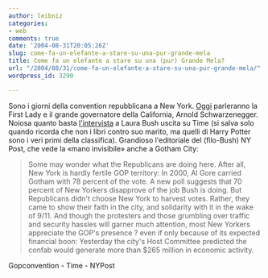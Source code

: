 ```yaml
---
author: leibniz
categories:
- web
comments: true
date: '2004-08-31T20:05:26Z'
slug: come-fa-un-elefante-a-stare-su-una-pur-grande-mela
title: Come fa un elefante a stare su una (pur) Grande Mela?
url: "/2004/08/31/come-fa-un-elefante-a-stare-su-una-pur-grande-mela/"
wordpress_id: 3290

---
```

Sono i giorni della convention repubblicana a New York. [Oggi](https://www.2004nycgop.org/features/primetime/) parleranno la First Lady e il grande governatore della California, Arnold Schwarzenegger. Noiosa quanto basta [l'intervista](https://www.time.com/time/magazine/printout/0,8816,1101040906-689398,00.html) a Laura Bush uscita su Time (si salva solo quando ricorda che non i libri contro suo marito, ma quelli di Harry Potter sono i veri primi della classifica). Grandioso l'editoriale del (filo-Bush) NY Post, che vede la «mano invisibile» anche a Gotham City: 


> Some may wonder what the Republicans are doing here. After all, New York is hardly fertile GOP territory: In 2000, Al Gore carried Gotham with 78 percent of the vote. A new poll suggests that 70 percent of New Yorkers disapprove of the job Bush is doing. But Republicans didn't choose New York to harvest votes. Rather, they came to show their faith in the city, and solidarity with it in the wake of 9/11. And though the protesters and those grumbling over traffic and security hassles will garner much attention, most New Yorkers appreciate the GOP's presence ? even if only because of its expected financial boon: Yesterday the city's Host Committee predicted the confab would generate more than $265 million in economic activity. 


Gopconvention - Time - NYPost
